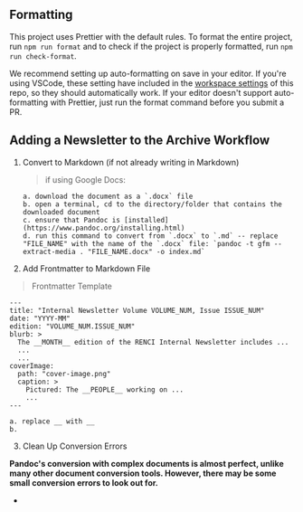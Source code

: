 ## Formatting

This project uses Prettier with the default rules. To format the entire project, run `npm run format` and to check if the project is properly formatted, run `npm run check-format`.

We recommend setting up auto-formatting on save in your editor. If you're using VSCode, these setting have included in the [workspace settings](./.vscode/settings.json) of this repo, so they should automatically work. If your editor doesn't support auto-formatting with Prettier, just run the format command before you submit a PR.

## Adding a Newsletter to the Archive Workflow

1.  Convert to Markdown (if not already writing in Markdown)

    > if using Google Docs:

        a. download the document as a `.docx` file
        b. open a terminal, cd to the directory/folder that contains the downloaded document
        c. ensure that Pandoc is [installed](https://www.pandoc.org/installing.html)
        d. run this command to convert from `.docx` to `.md` -- replace "FILE_NAME" with the name of the `.docx` file: `pandoc -t gfm --extract-media . "FILE_NAME.docx" -o index.md`

2.  Add Frontmatter to Markdown File

> Frontmatter Template

    ---
    title: "Internal Newsletter Volume VOLUME_NUM, Issue ISSUE_NUM"
    date: "YYYY-MM"
    edition: "VOLUME_NUM.ISSUE_NUM"
    blurb: >
      The __MONTH__ edition of the RENCI Internal Newsletter includes ...
      ...
      ...
    coverImage:
      path: "cover-image.png"
      caption: >
        Pictured: The __PEOPLE__ working on ...
        ...
    ---

    a. replace __ with __
    b.

3.  Clean Up Conversion Errors

**Pandoc's conversion with complex documents is almost perfect, unlike many other document conversion tools. However, there may be some small conversion errors to look out for.**

-
